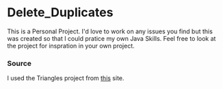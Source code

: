 # Delete_Duplicates
This is a Personal Project. I'd love to work on any issues you find but this was created so that I could pratice my own Java Skills.
Feel free to look at the project for inspration in your own project.
### Source
I used the Triangles project from [this](https://www.seminolestate.edu/computers/competition/samples/2005) site.
